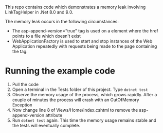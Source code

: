 This repo contains code which demonstrates a memory leak involving LinkTagHelper in .Net 8.0 and 9.0.

The memory leak occurs in the following circumstances:
- The asp-append-version="true" tag is used on a <link/> element where the href points to a file which doesn't exist
- WebApplicationFactory is used to start and stop instances of the Web Application repeatedly with requests being made to the page containing the <link/> tag.

# Running the example code
1. Pull the code
2. Open a terminal in the Tests folder of this project. Type `dotnet test`
3. Observe the memory usage of the process, which grows rapidly. After a couple of minutes the process will crash with an OutOfMemory Exception
4. Now change line 8 of Views/Home/Index.cshtml to remove the asp-append-version attribute
5. Run `dotnet test` again. This time the memory usage remains stable and the tests will eventually complete.
